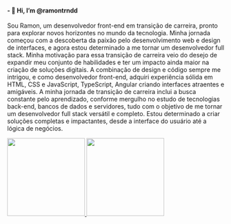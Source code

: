 #### - 👋 Hi, I’m @ramontrndd
 Sou Ramon, um desenvolvedor front-end em transição de carreira, pronto para explorar novos horizontes no mundo da tecnologia. Minha jornada começou com a descoberta da paixão pelo desenvolvimento web e design de interfaces, e agora estou determinado a me tornar um desenvolvedor full stack. Minha motivação para essa transição de carreira veio do desejo de expandir meu conjunto de habilidades e ter um impacto ainda maior na criação de soluções digitais. A combinação de design e código sempre me intrigou, e como desenvolvedor front-end, adquiri experiência sólida em HTML, CSS e JavaScript, TypeScript, Angular criando interfaces atraentes e amigáveis. A minha jornada de transição de carreira inclui a busca constante pelo aprendizado, conforme mergulho no estudo de tecnologias back-end, bancos de dados e servidores, tudo com o objetivo de me tornar um desenvolvedor full stack versátil e completo. Estou determinado a criar soluções completas e impactantes, desde a interface do usuário até a lógica de negócios.


<div>
<a href="https://github.com/ramontrndd">
<img loading="lazy" height="180em" src="https://github-readme-stats.vercel.app/api/top-langs/?username=ramontrndd&layout=compact&langs_count=7&theme=dracula"/>
<img loading="lazy" height="180em" src="https://github-readme-stats.vercel.app/api?username=ramontrndd&show_icons=true&theme=dracula&include_all_commits=true&count_private=true"/>
</div>
